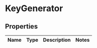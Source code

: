 
# KeyGenerator

## Properties
Name | Type | Description | Notes
------------ | ------------- | ------------- | -------------



